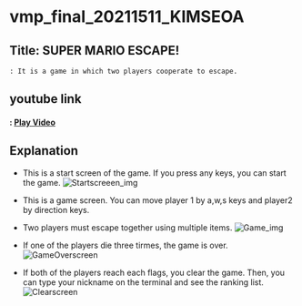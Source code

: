 # vmp_final_20211511_KIMSEOA

## Title: SUPER MARIO ESCAPE!
    : It is a game in which two players cooperate to escape.

## youtube link
#### : [Play Video](https://youtu.be/I9N2z73KKHg)

## Explanation
* This is a start screen of the game. If you press any keys, you can start the game.
![Startscreeen_img](https://github.com/seoooa/vmp_final_20211511_KIMSEOA/assets/102460668/de1d1af5-5f0c-4673-8500-3e8925606607)



      


  
* This is a game screen. You can move player 1 by a,w,s keys and player2 by direction keys.
* Two players must escape together using multiple items.
![Game_img](https://github.com/seoooa/vmp_final_20211511_KIMSEOA/assets/102460668/307cb21a-303e-41d1-a367-03828fbfdd9a)




* If one of the players die three tirmes, the game is over.
![GameOverscreen](https://github.com/seoooa/vmp_final_20211511_KIMSEOA/assets/102460668/dc5a67d6-e600-4d51-bb04-c84163c26d7d)




* If both of the players reach each flags, you clear the game. Then, you can type your nickname on the terminal and see the ranking list.
![Clearscreen](https://github.com/seoooa/vmp_final_20211511_KIMSEOA/assets/102460668/e92970e0-a563-40ed-bc3b-fee9baf8643c)


